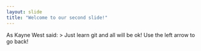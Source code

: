 ```yaml
---
layout: slide
title: "Welcome to our second slide!"
---
```

As Kayne West said: > Just learn git and all will be ok!
Use the left arrow to go back!
